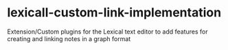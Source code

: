 # lexicall-custom-link-implementation
Extension/Custom plugins for the Lexical text editor to add features for creating and linking notes in a graph format
